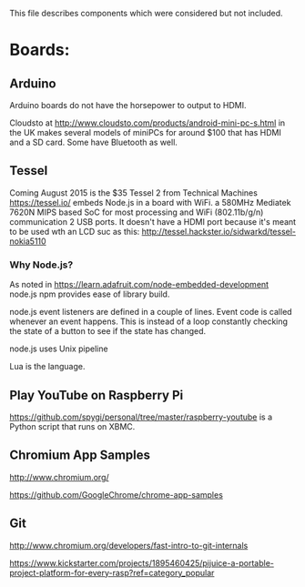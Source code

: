 This file describes components which were considered but not included.

# Boards:
## Arduino
Arduino boards do not have the horsepower to output to HDMI.

Cloudsto at http://www.cloudsto.com/products/android-mini-pc-s.html
in the UK makes several models of miniPCs for around $100 that has HDMI and a SD card.
Some have Bluetooth as well.

## Tessel
Coming August 2015 is the $35 Tessel 2 from Technical Machines https://tessel.io/
embeds Node.js in a board with WiFi.
a 580MHz Mediatek 7620N MIPS based SoC for most processing and WiFi (802.11b/g/n) communication
2 USB ports. It doesn't have a HDMI port because it's meant to be used wth an LCD suc as this:
http://tessel.hackster.io/sidwarkd/tessel-nokia5110

### Why Node.js?
As noted in https://learn.adafruit.com/node-embedded-development
node.js npm provides ease of library build.

node.js event listeners are defined in a couple of lines.
Event code is called whenever an event happens. 
This is instead of a loop constantly checking the state of a button to see if the state has changed.

node.js uses Unix pipeline 

Lua is the language.

## Play YouTube on Raspberry Pi
https://github.com/spygi/personal/tree/master/raspberry-youtube
is a Python script that runs on XBMC.

## Chromium App Samples
http://www.chromium.org/

https://github.com/GoogleChrome/chrome-app-samples

## Git
http://www.chromium.org/developers/fast-intro-to-git-internals

https://www.kickstarter.com/projects/1895460425/pijuice-a-portable-project-platform-for-every-rasp?ref=category_popular

